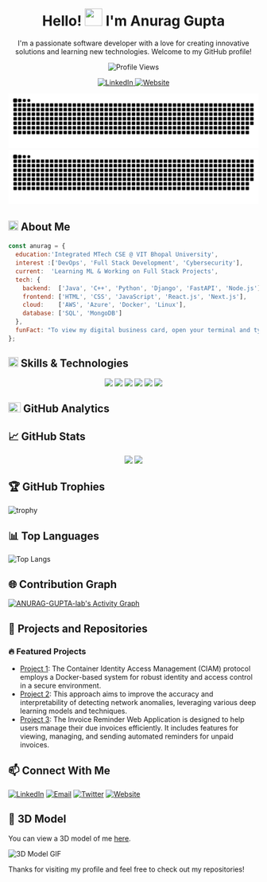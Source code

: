 <div align="center">

  <h1>Hello! <img src="https://media.giphy.com/media/hvRJCLFzcasrR4ia7z/giphy.gif" width="35px" height="35px"> I'm Anurag Gupta</h1>

  I'm a passionate software developer with a love for creating innovative solutions and learning new technologies. Welcome to my GitHub profile!

   ![Profile Views](https://komarev.com/ghpvc/?username=ANURAG-GUPTA-lab&color=blue)
  
  <a href="https://www.linkedin.com/in/anuraggupta77/">
    <img src="https://img.shields.io/badge/LinkedIn-%230A66C2.svg?style=for-the-badge&logo=linkedin&logoColor=white" alt="LinkedIn">
  </a>
  <a href="https://anurag-gupta-lab.github.io/portfolio/">
    <img src="https://img.shields.io/badge/Website-%23171717.svg?style=for-the-badge&logo=google-chrome&logoColor=white" alt="Website">
  </a>
  
</div>


 
![github contribution grid snake animation](https://raw.githubusercontent.com/platane/platane/output/github-contribution-grid-snake-dark.svg#gh-dark-mode-only)![github contribution grid snake animation](https://raw.githubusercontent.com/platane/platane/output/github-contribution-grid-snake.svg#gh-light-mode-only)
 

<h2 align="left">
  <img src="https://media2.giphy.com/media/QssGEmpkyEOhBCb7e1/giphy.gif?cid=ecf05e47a0n3gi1bfqntqmob8g9aid1oyj2wr3ds3mg700bl&rid=giphy.gif" width="20px" height="20px"> 
  About Me 
</h2>

```js
const anurag = {
  education:'Integrated MTech CSE @ VIT Bhopal University',
  interest :['DevOps', 'Full Stack Development', 'Cybersecurity'],
  current:  'Learning ML & Working on Full Stack Projects',
  tech: {
    backend:  ['Java', 'C++', 'Python', 'Django', 'FastAPI', 'Node.js'],
    frontend: ['HTML', 'CSS', 'JavaScript', 'React.js', 'Next.js'],
    cloud:    ['AWS', 'Azure', 'Docker', 'Linux'],
    database: ['SQL', 'MongoDB']
  },
  funFact: "To view my digital business card, open your terminal and type: 'npx anuraggupta' ✨",
};
```

<h2 align="left">
  <img src="https://media2.giphy.com/media/QssGEmpkyEOhBCb7e1/giphy.gif?cid=ecf05e47a0n3gi1bfqntqmob8g9aid1oyj2wr3ds3mg700bl&rid=giphy.gif" width="20px" height="20px">
  Skills & Technologies
</h2>

<div align="center">
  <img src="https://skillicons.dev/icons?i=java,python,js,html,css" />
  <img src="https://skillicons.dev/icons?i=react,next,threejs,tailwind,nodejs,express" />
  <img src="https://skillicons.dev/icons?i=aws,azure,docker,github,linux" />
  <img src="https://skillicons.dev/icons?i=flask,django,fastapi,postgresql,mysql,mongodb" />
  <img src="https://skillicons.dev/icons?i=tensorflow,pytorch,opencv" />
  <img src="https://skillicons.dev/icons?i=arduino,bash,discordjs,githubactions" />
</div>

<h2 align="left">
  <img src="https://media.giphy.com/media/iY8CRBdQXODJSCERIr/giphy.gif" width="25px" height="20px">
  GitHub Analytics
</h2>


## 📈 GitHub Stats

<div align="center">
  <img height="180em" src="https://github-readme-stats.vercel.app/api?username=ANURAG-GUPTA-lab&show_icons=true&theme=radical&count_private=true" />
  <img height="180em" src="https://github-readme-streak-stats.herokuapp.com/?user=ANURAG-GUPTA-lab&theme=radical" />
</div>

## 🏆 GitHub Trophies

![trophy](https://github-profile-trophy.vercel.app/?username=ANURAG-GUPTA-lab&theme=onedark&row=1&column=6)

## 📊 Top Languages

![Top Langs](https://github-readme-stats.vercel.app/api/top-langs/?username=ANURAG-GUPTA-lab&layout=compact&theme=radical&langs_count=8)

  ## 🌐 Contribution Graph

<a href="https://github.com/ANURAG-GUPTA-lab/github-readme-activity-graph"><img alt="ANURAG-GUPTA-lab's Activity Graph" src="https://github-readme-activity-graph.vercel.app/graph/?username=ANURAG-GUPTA-lab&bg_color=1F222E&color=F8D866&line=F85D7F&point=FFFFFF&hide_border=true" /></a>

## 🎯 Projects and Repositories

### 🔥 Featured Projects
- [Project 1](https://github.com/ANURAG-GUPTA-lab/CIAM): The Container Identity Access Management (CIAM) protocol employs a Docker-based system for robust identity and access control in a secure environment.
- [Project 2](https://github.com/ANURAG-GUPTA-lab/IDS_through_ML_and_DL): This approach aims to improve the accuracy and interpretability of detecting network anomalies, leveraging various deep learning models and techniques.
- [Project 3](https://github.com/ANURAG-GUPTA-lab/Invoice-Mate): The Invoice Reminder Web Application is designed to help users manage their due invoices efficiently. It includes features for viewing, managing, and sending automated reminders for unpaid invoices.

## 📫 Connect With Me

[![LinkedIn](https://img.shields.io/badge/-LinkedIn-0077B5?style=flat&logo=linkedin&logoColor=white)](https://www.linkedin.com/in/anuraggupta77/)
[![Email](https://img.shields.io/badge/-Email-D14836?style=flat&logo=gmail&logoColor=white)](mailto:anuraggupt9406@gmail.com)
[![Twitter](https://img.shields.io/badge/-Twitter-1DA1F2?style=flat&logo=twitter&logoColor=white)](https://x.com/AnuragG05560767)
[![Website](https://img.shields.io/badge/-Website-000000?style=flat&logo=google-chrome&logoColor=white)](https://anurag-gupta-lab.github.io/portfolio/)

## 🎨 3D Model

You can view a 3D model of me [here](https://example.com/3d-model).

![3D Model GIF](https://example.com/3d-model.gif)

Thanks for visiting my profile and feel free to check out my repositories!
